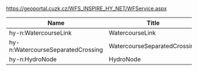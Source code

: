 https://geoportal.cuzk.cz/WFS_INSPIRE_HY_NET/WFService.aspx

|Name|Title|Abstract|
|--|--|--|
|hy-n:WatercourseLink|WatercourseLink|WatercourseLink|
|hy-n:WatercourseSeparatedCrossing|WatercourseSeparatedCrossing|WatercourseSeparatedCrossing|
|hy-n:HydroNode|HydroNode|HydroNode|
